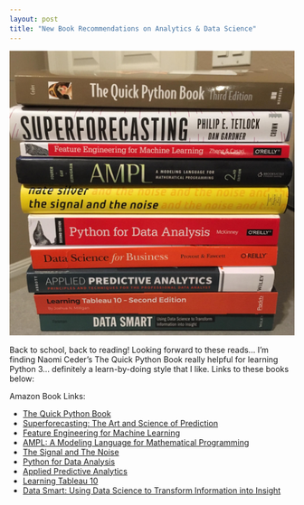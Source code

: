 ```yaml
---
layout: post
title: "New Book Recommendations on Analytics & Data Science"
---
```


![](https://raw.githubusercontent.com/JavOrraca/Home/gh-pages/assets/img/Books.jpg)

Back to school, back to reading! Looking forward to these reads... I’m finding Naomi Ceder’s The Quick Python Book really helpful for learning Python 3... definitely a learn-by-doing style that I like. Links to these books below:

Amazon Book Links:
* [The Quick Python Book](https://www.amazon.com/Quick-Python-Book-Naomi-Ceder/dp/1617294039/ref=sr_1_1?crid=1XA1WUL4XS24A&keywords=the+quick+python+book&qid=1553225927&s=gateway&sprefix=the+quick+puthon%2Caps%2C323&sr=8-1)
* [Superforecasting: The Art and Science of Prediction](https://www.amazon.com/Superforecasting-Science-Prediction-Philip-Tetlock/dp/0804136718/ref=sr_1_1?crid=31R74WFTPQCKS&keywords=superforecasting+the+art+and+science+of+prediction&qid=1553226106&s=gateway&sprefix=superforecasting%2Caps%2C245&sr=8-1)
* [Feature Engineering for Machine Learning](https://www.amazon.com/Feature-Engineering-Machine-Learning-Principles/dp/1491953241/ref=sr_1_2?crid=2QF2MATSD4U5Z&keywords=feature+engineering+for+machine+learning&qid=1553226159&s=gateway&sprefix=feature+engine%2Caps%2C240&sr=8-2)
* [AMPL: A Modeling Language for Mathematical Programming](https://www.amazon.com/AMPL-Modeling-Language-Mathematical-Programming/dp/0534388094/ref=sr_1_2?keywords=ampl&qid=1553226189&s=gateway&sr=8-2)
* [The Signal and The Noise](https://www.amazon.com/Signal-Noise-Many-Predictions-Fail-but/dp/0143125087/ref=sr_1_1?crid=YURFZ2KZX7CD&keywords=the+signal+and+the+noise+nate+silver&qid=1553226210&s=gateway&sprefix=the+signal+and+%2Caps%2C446&sr=8-1)
* [Python for Data Analysis](https://www.amazon.com/Python-Data-Analysis-Wrangling-IPython/dp/1491957662/ref=sr_1_3?keywords=python+for+data+analysis&qid=1553226237&s=gateway&sr=8-3)
* [Applied Predictive Analytics](https://www.amazon.com/Applied-Predictive-Analytics-Dean-Abbott/dp/1118727967/ref=sr_1_1?crid=NMRPT6BR2NLS&keywords=applied+predictive+analytics&qid=1553226294&s=gateway&sprefix=applied+predict%2Caps%2C227&sr=8-1)
* [Learning Tableau 10](https://www.amazon.com/Learning-Tableau-10-Intelligence-visualization/dp/178646635X/ref=sr_1_3?crid=1WAYW623ZLKD7&keywords=learning+tableau+10&qid=1553226313&s=gateway&sprefix=learning+tablea%2Caps%2C214&sr=8-3)
* [Data Smart: Using Data Science to Transform Information into Insight](https://www.amazon.com/Data-Smart-Science-Transform-Information/dp/111866146X/ref=sr_1_1?keywords=data+smart&qid=1553226341&s=gateway&sr=8-1)
